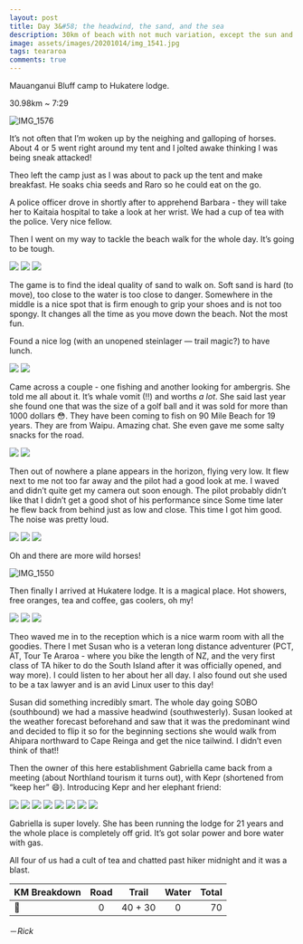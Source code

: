 ```yaml
---
layout: post
title: Day 3&#58; the headwind, the sand, and the sea
description: 30km of beach with not much variation, except the sun and the tide. But no fret: we got planes! More horses! And salty snacks!
image: assets/images/20201014/img_1541.jpg
tags: teararoa
comments: true
---
```


Mauanganui Bluff camp to Hukatere lodge.

30.98km ~ 7:29

![IMG_1576](/assets/images/20201014/img_1576.jpg)

It’s not often that I’m woken up by the neighing and galloping of horses. About 4 or 5 went right around my tent and I jolted awake thinking I was being sneak attacked!

Theo left the camp just as I was about to pack up the tent and make breakfast. He soaks chia seeds and Raro so he could eat on the go.

A police officer drove in shortly after to apprehend Barbara - they will take her to Kaitaia hospital to take a look at her wrist. We had a cup of tea with the police. Very nice fellow.

Then I went on my way to tackle the beach walk for the whole day. It’s going to be tough.

<div class="gallery" data-columns="3">
  <img src="/assets/images/20201014/img_1519.jpg">
  <img src="/assets/images/20201014/img_1521.jpg">
  <img src="/assets/images/20201014/img_1522.jpg">
</div>

The game is to find the ideal quality of sand to walk on. Soft sand is hard (to move), too close to the water is too close to danger. Somewhere in the middle is a nice spot that is firm enough to grip your shoes and is not too spongy. It changes all the time as you move down the beach. Not the most fun.

Found a nice log (with an unopened steinlager — trail magic?) to have lunch.

<div class="gallery" data-columns="2">
  <img src="/assets/images/20201014/img_1527.jpg">
  <img src="/assets/images/20201014/img_1529.jpg">
</div>

Came across a couple - one fishing and  another looking for ambergris. She told me all about it. It’s whale vomit (!!) and worths *a lot*. She said last year she found one that was the size of a golf ball and it was sold for more than 1000 dollars 😳. They have been coming to fish on 90 Mile Beach for 19 years. They are from Waipu. Amazing chat. She even gave me some salty snacks for the road.

<div class="gallery" data-columns="2">
  <img src="/assets/images/20201014/img_1530.jpg">
  <img src="/assets/images/20201014/img_1531.jpg">
</div>

Then out of nowhere a plane appears in the horizon, flying very low. It flew next to me not too far away and the pilot had a good look at me. I waved and didn’t quite get my camera out soon enough. The pilot probably didn’t like that I didn’t get a good shot of his performance since Some time later he flew back from behind just as low and close. This time I got him good. The noise was pretty loud.

<div class="gallery" data-columns="3">
  <img src="/assets/images/20201014/img_1540.jpg">
  <img src="/assets/images/20201014/img_1541.jpg">
  <img src="/assets/images/20201014/img_1542.jpg">
</div>

Oh and there are more wild horses!

![IMG_1550](/assets/images/20201014/img_1550.jpg)

Then finally I arrived at Hukatere lodge. It is a magical place. Hot showers, free oranges, tea and coffee, gas coolers, oh my!

<div class="gallery" data-columns="3">
  <img src="/assets/images/20201014/img_1552.jpg">
  <img src="/assets/images/20201014/img_1562.jpg">
  <img src="/assets/images/20201014/img_1577.jpg">
</div>

Theo waved me in to the reception which is a nice warm room with all the goodies. There I met Susan who is a veteran long distance adventurer (PCT, AT, Tour Te Araroa - where you bike the length of NZ, and the very first class of TA hiker to do the South Island after it was officially opened, and way more). I could listen to her about her all day. I also found out she used to be a tax lawyer and is an avid Linux user to this day!

Susan did something incredibly smart. The whole day going SOBO (southbound) we had a massive headwind (southwesterly). Susan looked at the weather forecast beforehand and saw that it was the predominant wind and decided to flip it so for the beginning sections she would walk from Ahipara northward to Cape Reinga and get the nice tailwind. I didn’t even think of that!! 

Then the owner of this here establishment Gabriella came back from a meeting (about Northland tourism it turns out), with Kepr (shortened from “keep her” 😄). Introducing Kepr and her elephant friend:

<div class="gallery" data-columns="3">
  <img src="/assets/images/20201014/img_1579.jpg">
  <img src="/assets/images/20201014/img_1580.jpg">
  <img src="/assets/images/20201014/img_1582.jpg">
  <img src="/assets/images/20201014/img_1583.jpg">
  <img src="/assets/images/20201014/img_1584.jpg">
  <img src="/assets/images/20201014/img_1585.jpg">
  <img src="/assets/images/20201014/img_1586.jpg">
  <img src="/assets/images/20201014/img_1587.jpg">
</div>

Gabriella is super lovely. She has been running the lodge for 21 years and the whole place is completely off grid. It’s got solar power and bore water with gas.

All four of us had a cult of tea and chatted past hiker midnight and it was a blast.


| KM Breakdown | Road | Trail | Water | Total |
| --- |:---:|:---:|:---:| ---:|
| 🕺 | 0 | 40 + 30 | 0 | 70 |


－_Rick_